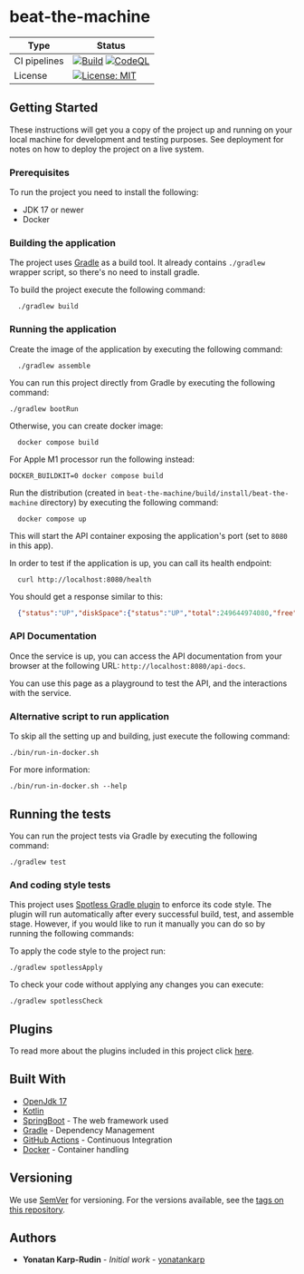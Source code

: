 # beat-the-machine

[build-badge]: https://github.com/yonatankarp/beat-the-machine-ddd/actions/workflows/build.yml/badge.svg
[build-state]: https://github.com/yonatankarp/beat-the-machine-ddd/actions/workflows/build.yml
[codeql-badge]: https://github.com/yonatankarp/beat-the-machine-ddd/actions/workflows/codeql.yml/badge.svg
[codeql-state]: https://github.com/yonatankarp/beat-the-machine-ddd/actions/workflows/codeql.yml

[license-badge]: https://img.shields.io/badge/License-MIT-yellow.svg
[license-link]: https://opensource.org/licenses/MIT

| **Type**     | **Status**                                                                                                                                                                             |
|--------------|----------------------------------------------------------------------------------------------------------------------------------------------------------------------------------------|
| CI pipelines | [![Build][build-badge]][build-state]  [![CodeQL][codeql-badge]][codeql-state]                                                                                                          |
| License      | [![License: MIT][license-badge]][license-link]                                                                                                                                         |



## Getting Started

These instructions will get you a copy of the project up and running on your
local machine for development and testing purposes. See deployment for notes on
how to deploy the project on a live system.

### Prerequisites

To run the project you need to install the following:

- JDK 17 or newer
- Docker


### Building the application

The project uses [Gradle](https://gradle.org) as a build tool. It already contains
`./gradlew` wrapper script, so there's no need to install gradle.

To build the project execute the following command:

```shell
  ./gradlew build
```

### Running the application

Create the image of the application by executing the following command:

```shell
  ./gradlew assemble
```

You can run this project directly from Gradle by executing the following
command:

```shell
./gradlew bootRun
```

Otherwise, you can create docker image:

```shell
  docker compose build
```

For Apple M1 processor run the following instead:

```shell
DOCKER_BUILDKIT=0 docker compose build
```

Run the distribution (created in `beat-the-machine/build/install/beat-the-machine`
directory) by executing the following command:

```shell
  docker compose up
```

This will start the API container exposing the application's port
(set to `8080` in this app).

In order to test if the application is up, you can call its health endpoint:

```shell
  curl http://localhost:8080/health
```

You should get a response similar to this:

```json
  {"status":"UP","diskSpace":{"status":"UP","total":249644974080,"free":137188298752,"threshold":10485760}}
```

### API Documentation

Once the service is up, you can access the API documentation from your browser
at the following URL: `http://localhost:8080/api-docs`.

You can use this page as a playground to test the API, and the interactions with
the service.

### Alternative script to run application

To skip all the setting up and building, just execute the following command:

```shell
./bin/run-in-docker.sh
```

For more information:

```shell
./bin/run-in-docker.sh --help
```

## Running the tests

You can run the project tests via Gradle by executing the following command:

```shell
./gradlew test
```

### And coding style tests

This project uses [Spotless Gradle plugin](https://github.com/diffplug/spotless)
to enforce its code style. The plugin will run automatically after every
successful build, test, and assemble stage. However, if you would like to run
it manually you can do so by running the following commands:

To apply the code style to the project run:

```shell
./gradlew spotlessApply
```

To check your code without applying any changes you can execute:

```shell
./gradlew spotlessCheck
```

## Plugins

To read more about the plugins included in this project click
[here](docs/plugins.md).

## Built With

- [OpenJdk 17](https://openjdk.java.net/projects/jdk/17/)
- [Kotlin](https://kotlinlang.org/)
- [SpringBoot](https://spring.io/projects/spring-boot) - The web framework used
- [Gradle](https://gradle.org/) - Dependency Management
- [GitHub Actions](https://docs.github.com/en/actions) - Continuous Integration
- [Docker](https://www.docker.com/) - Container handling

## Versioning

We use [SemVer](http://semver.org/) for versioning. For the versions available,
see the [tags on this repository](https://github.com/your/project/tags).

## Authors

- **Yonatan Karp-Rudin** - *Initial work* - [yonatankarp](https://github.com/yonatankarp)

